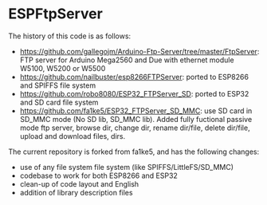 # ESPFtpServer

The history of this code is as follows:

* https://github.com/gallegojm/Arduino-Ftp-Server/tree/master/FtpServer: FTP server for Arduino Mega2560 and Due with ethernet module W5100, W5200 or W5500
* https://github.com/nailbuster/esp8266FTPServer: ported to ESP8266 and SPIFFS file system
* https://github.com/robo8080/ESP32_FTPServer_SD: ported to ESP32 and SD card file system
* https://github.com/fa1ke5/ESP32_FTPServer_SD_MMC: use SD card in SD_MMC mode (No SD lib, SD_MMC lib). Added fully fuctional passive mode ftp server, browse dir, change dir, rename dir/file, delete dir/file, upload and download files, dirs.

The current repository is forked from fa1ke5, and has the following changes:
* use of any file system file system (like SPIFFS/LittleFS/SD_MMC)
* codebase to work for both ESP8266 and ESP32
* clean-up of code layout and English
* addition of library description files
